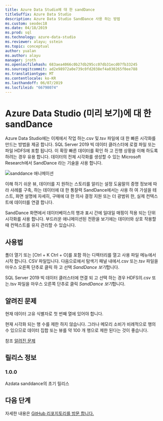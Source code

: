 ```yaml
---
title: Azure Data Studio에 대 한 sandDance
titleSuffix: Azure Data Studio
description: Azure Data Studio SandDance 사용 하는 방법
ms.custom: seodec18
ms.date: 04/18/2019
ms.prod: sql
ms.technology: azure-data-studio
ms.reviewer: alayu; sstein
ms.topic: conceptual
author: yualan
ms.author: alayu
manager: jroth
ms.openlocfilehash: 683aea4066c0b27db295cc07db31ecd07fb33245
ms.sourcegitcommit: ad2e98972a0e739c0fd2038ef4a030265f0ee788
ms.translationtype: MT
ms.contentlocale: ko-KR
ms.lasthandoff: 06/07/2019
ms.locfileid: "66798074"
---
```

# <a name="sanddance-for-azure-data-studio-preview"></a>Azure Data Studio (미리 보기)에 대 한 sandDance
Azure Data Studio에는 이제에서 작업 하는.csv 및.tsv 파일에 대 한 빠른 시각화를 만드는 방법을 제공 합니다. SQL Server 2019 빅 데이터 클러스터에 로컬 파일 또는 파일 HDFS에 포함 됩니다. 이 확장 빠른 데이터를 확인 하 고 진행 상황을 이해 하도록 하려는 경우 유용 합니다. 데이터의 전체 시각화를 생성할 수 있는 Microsoft Research에서 SandDance 라는 기술을 사용 합니다.

![sanddance 애니메이션](https://user-images.githubusercontent.com/11507384/54236654-52d42800-44d1-11e9-859e-6c5d297a46d2.gif)

이해 하기 쉬운 뷰, 데이터를 지 원하는 스토리를 알리는 설정 도움말의 증명 정보에 따라 사례를 구축, 하는 데이터에 대 한 통찰력 SandDance에서는 사용 하 여 가설을 테스트, 화면 설명에 자세히, 구매에 대 한 의사 결정 지원 또는 더 광범위 한, 실제 컨텍스트에 데이터를 연결 합니다.

SandDance 화면에서 데이터베이스의 행과 표시 간에 일대일 매핑이 적용 되는 단위 시각화를 사용 합니다.
부드러운 애니메이션된 전환을 보기에는 데이터와 상호 작용할 때 컨텍스트를 유지 관리할 수 있습니다.

## <a name="usage"></a>사용법

폴더 열기 또는 [Ctrl + K Ctrl + O]를 포함 하는 디렉터리를 열고 사용 파일 메뉴에서 시작 합니다. CSV 파일입니다.  다음으로에서 탐색기 패널 내에서.csv 또는.tsv 파일을 마우스 오른쪽 단추로 클릭 하 고 선택 *SandDance 보기*합니다.

SQL Server 2019 빅 데이터 클러스터에 연결 되 고 선택 하는 경우 HDFS의.csv 또는.tsv 파일을 마우스 오른쪽 단추로 클릭 *SandDance 보기*합니다.

## <a name="known-issues"></a>알려진 문제

현재 데이터 고유 식별자로 첫 번째 열에 있어야 합니다.

현재 시각화 되는 행 수를 제한 하지 않습니다. 그러나 메모리 소비가 비례적으로 행의 수 있으므로 데이터 집합 또는 뷰를 약 100 개 행으로 제한 된다는 것이 좋습니다.

참조 [알려진 문제](https://microsoft.github.io/SandDance/#known-issues)

## <a name="release-notes"></a>릴리스 정보

### <a name="100"></a>1.0.0

Azdata sanddance의 초기 릴리스

## <a name="next-steps"></a>다음 단계
자세한 내용은 [GitHub 리포지토리를 방문 합니다.](https://github.com/Microsoft/SandDance)
